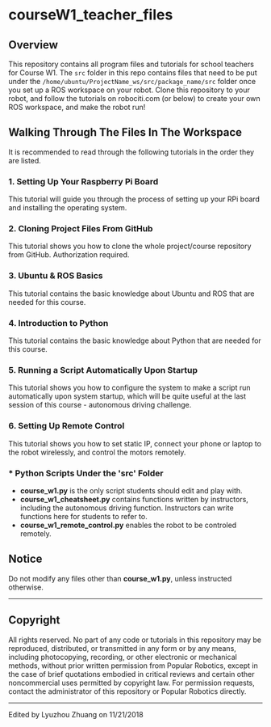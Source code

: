 # courseW1_teacher_files

## Overview
This repository contains all program files and tutorials for school teachers for Course W1. The `src` folder in this repo contains files that need to be put under the `/home/ubuntu/ProjectName_ws/src/package_name/src` folder once you set up a ROS workspace on your robot. Clone this repository to your robot, and follow the tutorials on robociti.com (or below) to create your own ROS workspace, and make the robot run!


## Walking Through The Files In The Workspace
It is recommended to read through the following tutorials in the order they are listed.

### 1. Setting Up Your Raspberry Pi Board
This tutorial will guide you through the process of setting up your RPi board and installing the operating system.

### 2. Cloning Project Files From GitHub
This tutorial shows you how to clone the whole project/course repository from GitHub. Authorization required.

### 3. Ubuntu & ROS Basics
This tutorial contains the basic knowledge about Ubuntu and ROS that are needed for this course.

### 4. Introduction to Python
This tutorial contains the basic knowledge about Python that are needed for this course.

### 5. Running a Script Automatically Upon Startup
This tutorial shows you how to configure the system to make a script run automatically upon system startup, which will be quite useful at the last session of this course - autonomous driving challenge.

### 6. Setting Up Remote Control
This tutorial shows you how to set static IP, connect your phone or laptop to the robot wirelessly, and control the motors remotely.

### * Python Scripts Under the 'src' Folder  
- **course_w1.py** is the only script students should edit and play with.
- **course_w1_cheatsheet.py** contains functions written by instructors, including the autonomous driving function. Instructors can write functions here for students to refer to.
- **course_w1_remote_control.py** enables the robot to be controled remotely.


## Notice
Do not modify any files other than **course_w1.py**, unless instructed otherwise.  

---

## Copyright
All rights reserved. No part of any code or tutorials in this repository may be reproduced, distributed, or transmitted in any form or by any means, including photocopying, recording, or other electronic or mechanical methods, without prior written permission from Popular Robotics, except in the case of brief quotations embodied in critical reviews and certain other noncommercial uses permitted by copyright law. For permission requests, contact the administrator of this repository or Popular Robotics directly.

---

Edited by Lyuzhou Zhuang on 11/21/2018

